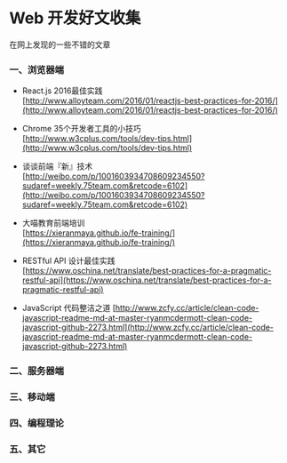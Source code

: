 # Web 开发好文收集

>
在网上发现的一些不错的文章

### 一、浏览器端
* React.js 2016最佳实践  
[http://www.alloyteam.com/2016/01/reactjs-best-practices-for-2016/](http://www.alloyteam.com/2016/01/reactjs-best-practices-for-2016/)

* Chrome 35个开发者工具的小技巧   
[http://www.w3cplus.com/tools/dev-tips.html](http://www.w3cplus.com/tools/dev-tips.html)


* 谈谈前端『新』技术   
[http://weibo.com/p/1001603934708609234550?sudaref=weekly.75team.com&retcode=6102](http://weibo.com/p/1001603934708609234550?sudaref=weekly.75team.com&retcode=6102)

* 大喵教育前端培训  
[https://xieranmaya.github.io/fe-training/](https://xieranmaya.github.io/fe-training/)

* RESTful API 设计最佳实践   
[https://www.oschina.net/translate/best-practices-for-a-pragmatic-restful-api](https://www.oschina.net/translate/best-practices-for-a-pragmatic-restful-api)

* JavaScript 代码整洁之道
[http://www.zcfy.cc/article/clean-code-javascript-readme-md-at-master-ryanmcdermott-clean-code-javascript-github-2273.html](http://www.zcfy.cc/article/clean-code-javascript-readme-md-at-master-ryanmcdermott-clean-code-javascript-github-2273.html)


### 二、服务器端

### 三、移动端

### 四、编程理论

### 五、其它
